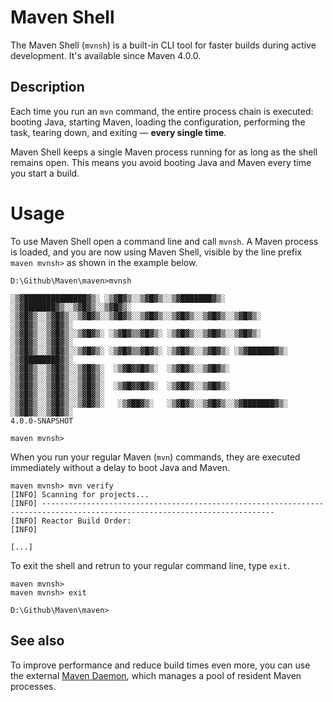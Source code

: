 # Maven Shell

<!--
Licensed to the Apache Software Foundation (ASF) under one
or more contributor license agreements.  See the NOTICE file
distributed with this work for additional information
regarding copyright ownership.  The ASF licenses this file
to you under the Apache License, Version 2.0 (the
"License"); you may not use this file except in compliance
with the License.  You may obtain a copy of the License at

http://www.apache.org/licenses/LICENSE-2.0

Unless required by applicable law or agreed to in writing,
software distributed under the License is distributed on an
"AS IS" BASIS, WITHOUT WARRANTIES OR CONDITIONS OF ANY
KIND, either express or implied.  See the License for the
specific language governing permissions and limitations
under the License.
-->

The Maven Shell (`mvnsh`) is a built-in CLI tool for faster builds during active development.
It's available since Maven 4.0.0.

## Description

Each time you run an `mvn` command, the entire process chain is executed: booting Java, starting Maven, loading the
configuration, performing the task, tearing down, and exiting — **every single time**.

Maven Shell keeps a single Maven process running for as long as the shell remains open.
This means you avoid booting Java and Maven every time you start a build.

# Usage

To use Maven Shell open a command line and call `mvnsh`.
A Maven process is loaded, and you are now using Maven Shell, visible by the line prefix `maven mvnsh>` as shown in the example below.

```
D:\Github\Maven\maven>mvnsh

░▒▓██████████████▓▒░ ░▒▓█▓▒░░▒▓█▓▒░░▒▓███████▓▒░  ░▒▓███████▓▒░░▒▓█▓▒░░▒▓█▓▒░
░▒▓█▓▒░░▒▓█▓▒░░▒▓█▓▒░░▒▓█▓▒░░▒▓█▓▒░░▒▓█▓▒░░▒▓█▓▒░░▒▓█▓▒░       ░▒▓█▓▒░░▒▓█▓▒░
░▒▓█▓▒░░▒▓█▓▒░░▒▓█▓▒░ ░▒▓█▓▒▒▓█▓▒░ ░▒▓█▓▒░░▒▓█▓▒░░▒▓█▓▒░       ░▒▓█▓▒░░▒▓█▓▒░
░▒▓█▓▒░░▒▓█▓▒░░▒▓█▓▒░ ░▒▓█▓▒▒▓█▓▒░ ░▒▓█▓▒░░▒▓█▓▒░ ░▒▓██████▓▒░ ░▒▓████████▓▒░
░▒▓█▓▒░░▒▓█▓▒░░▒▓█▓▒░  ░▒▓█▓▓█▓▒░  ░▒▓█▓▒░░▒▓█▓▒░       ░▒▓█▓▒░░▒▓█▓▒░░▒▓█▓▒░
░▒▓█▓▒░░▒▓█▓▒░░▒▓█▓▒░  ░▒▓█▓▓█▓▒░  ░▒▓█▓▒░░▒▓█▓▒░       ░▒▓█▓▒░░▒▓█▓▒░░▒▓█▓▒░
░▒▓█▓▒░░▒▓█▓▒░░▒▓█▓▒░   ░▒▓██▓▒░   ░▒▓█▓▒░░▒▓█▓▒░░▒▓███████▓▒░ ░▒▓█▓▒░░▒▓█▓▒░
4.0.0-SNAPSHOT

maven mvnsh>
```

When you run your regular Maven (`mvn`) commands, they are executed immediately without a delay to boot Java and Maven.

```
maven mvnsh> mvn verify
[INFO] Scanning for projects...
[INFO] --------------------------------------------------------------------------------------------------------------------------
[INFO] Reactor Build Order:
[INFO]

[...]
```

To exit the shell and retrun to your regular command line, type `exit`.

```
maven mvnsh>
maven mvnsh> exit

D:\Github\Maven\maven>
```

## See also

To improve performance and reduce build times even more, you can use the external [Maven Daemon](./mvnd.html), which manages a pool of
resident Maven processes.
